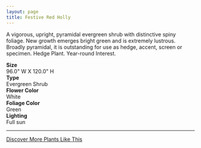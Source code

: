 ```yaml
---
layout: page
title: Festive Red Holly
---
```


<div class="row">
  <div class="col-md-4">
    <div class="plant-image plant-image-large" style="background-image: url(&quot;https://s3-us-west-1.amazonaws.com/images.plantwithbloom.com/festive_red_holly.jpg&quot;);"></div>
  </div>
  <div class="col-md-8">
    <div>
      <p>A vigorous, upright, pyramidal evergreen shrub with distinctive spiny foliage. New growth emerges bright green and is extremely lustrous. Broadly pyramidal, it is outstanding for use as hedge, accent, screen or specimen. Hedge Plant. Year-round Interest.</p>
      <div class="row">
        <div class="col-md-3">
          <strong>Size</strong>
        </div>
        <div class="col-md-9">96.0" W X 120.0" H</div>
      </div>
      <div class="row">
        <div class="col-md-3">
          <strong>Type</strong>
        </div>
        <div class="col-md-9">Evergreen Shrub</div>
      </div>
      <div class="row">
        <div class="col-md-3">
          <strong>Flower Color</strong>
        </div>
        <div class="col-md-9">White</div>
      </div>
      <div class="row">
        <div class="col-md-3">
          <strong>Foliage Color</strong>
        </div>
        <div class="col-md-9">Green</div>
      </div>
      <div class="row">
        <div class="col-md-3">
          <strong>Lighting</strong>
        </div>
        <div class="col-md-9">Full sun</div>
      </div>
    </div>
    <hr/>
    <a class="btn btn-default" href="http://app.plantwithbloom.com/search">Discover More Plants Like This</a>
  </div>
</div>